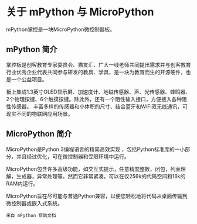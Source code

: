 # 关于 mPython 与 MicroPython

mPython掌控是一块MicroPython微控制器板。

## mPython 简介

掌控板是创客教育专家委员会、猫友汇、广大一线老师共同提出需求并与创客教育行业优秀企业代表共同参与研发的教具、学具，是一块为教育而生的开源硬件，也是一个公益项目。

板上集成1.3英寸OLED显示屏、加速度计、地磁传感器、声、光传感器、蜂鸣器、2个物理按键、6个触摸按键。除此外，还有一个阻性输入接口，方便接入各种阻性传感器。 丰富多样的传感器和小体积的尺寸、结合蓝牙和WiFi双无线通讯，可现实不同的物联网应用场景。

## MicroPython 简介

MicroPython是Python 3编程语言的精简高效实现 ，包括Python标准库的一小部分，并且经过优化，可在微控制器和受限环境中运行。

MicroPython包含许多高级功能，如交互式提示，任意精度整数，闭包，列表理解，生成器，异常处理等。然而它非常紧凑，可以在仅256k的代码空间和16k的RAM内运行。

MicroPython旨在尽可能与普通Python兼容，以便您轻松地将代码从桌面传输到微控制器或嵌入式系统。

`来自 mPython 帮助文档`
